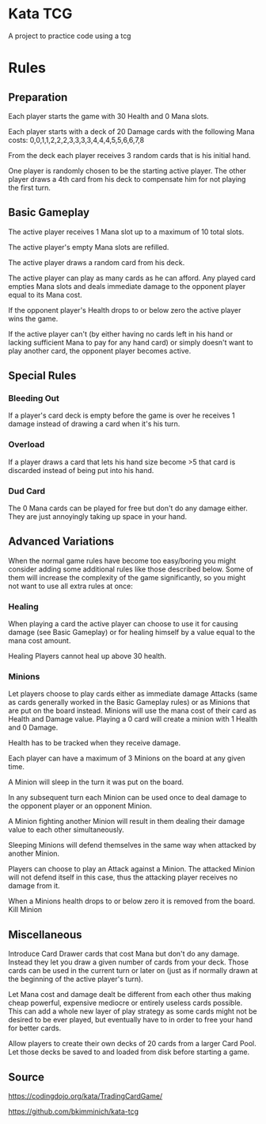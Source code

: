 # Kata TCG

A project to practice code using a tcg

# Rules

## Preparation

Each player starts the game with 30 Health and 0 Mana slots.

Each player starts with a deck of 20 Damage cards with the following Mana costs: 0,0,1,1,2,2,2,3,3,3,3,4,4,4,5,5,6,6,7,8

From the deck each player receives 3 random cards that is his initial hand.

One player is randomly chosen to be the starting active player. The other player draws a 4th card from his deck to compensate him for not playing the first turn.

## Basic Gameplay

The active player receives 1 Mana slot up to a maximum of 10 total slots.

The active player's empty Mana slots are refilled.

The active player draws a random card from his deck.

The active player can play as many cards as he can afford. Any played card empties Mana slots and deals immediate damage to the opponent player equal to its Mana cost.

If the opponent player's Health drops to or below zero the active player wins the game.

If the active player can't (by either having no cards left in his hand or lacking sufficient Mana to pay for any hand card) or simply doesn't want to play another card, the opponent player becomes active.

## Special Rules

### Bleeding Out

If a player's card deck is empty before the game is over he receives 1 damage instead of drawing a card when it's his turn.

### Overload

If a player draws a card that lets his hand size become >5 that card is discarded instead of being put into his hand.

### Dud Card

The 0 Mana cards can be played for free but don't do any damage either. They are just annoyingly taking up space in your hand.

## Advanced Variations

When the normal game rules have become too easy/boring you might consider adding some additional rules like those described below. Some of them will increase the complexity of the game significantly, so you might not want to use all extra rules at once:

### Healing

When playing a card the active player can choose to use it for causing damage (see Basic Gameplay) or for healing himself by a value equal to the mana cost amount.

Healing Players cannot heal up above 30 health.

### Minions

Let players choose to play cards either as immediate damage Attacks (same as cards generally worked in the Basic Gameplay rules) or as Minions that are put on the board instead. Minions will use the mana cost of their card as Health and Damage value. Playing a 0 card will create a minion with 1 Health and 0 Damage.

Health has to be tracked when they receive damage.

Each player can have a maximum of 3 Minions on the board at any given time.

A Minion will sleep in the turn it was put on the board.

In any subsequent turn each Minion can be used once to deal damage to the opponent player or an opponent Minion.

A Minion fighting another Minion will result in them dealing their damage value to each other simultaneously.

Sleeping Minions will defend themselves in the same way when attacked by another Minion.

Players can choose to play an Attack against a Minion. The attacked Minion will not defend itself in this case, thus the attacking player receives no damage from it.

When a Minions health drops to or below zero it is removed from the board. Kill Minion

## Miscellaneous

Introduce Card Drawer cards that cost Mana but don't do any damage. Instead they let you draw a given number of cards from your deck. Those cards can be used in the current turn or later on (just as if normally drawn at the beginning of the active player's turn).

Let Mana cost and damage dealt be different from each other thus making cheap powerful, expensive mediocre or entirely useless cards possible. This can add a whole new layer of play strategy as some cards might not be desired to be ever played, but eventually have to in order to free your hand for better cards.

Allow players to create their own decks of 20 cards from a larger Card Pool. Let those decks be saved to and loaded from disk before starting a game.

## Source

https://codingdojo.org/kata/TradingCardGame/

https://github.com/bkimminich/kata-tcg
